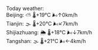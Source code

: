 Today weather:  
Beijing: ⛅️  🌡️+19°C 🌬️↑0km/h  
Tianjin: 🌫  🌡️+20°C 🌬️↙7km/h  
Shijiazhuang: 🌦 🌡️+18°C 🌬️↓7km/h  
Tangshan: 🌫  🌡️+21°C 🌬️←4km/h  
